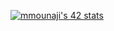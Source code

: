 [![mmounaji's 42 stats](https://badge.mediaplus.ma/levi/mmounaji)](https://github.com/oakoudad/badge42)
